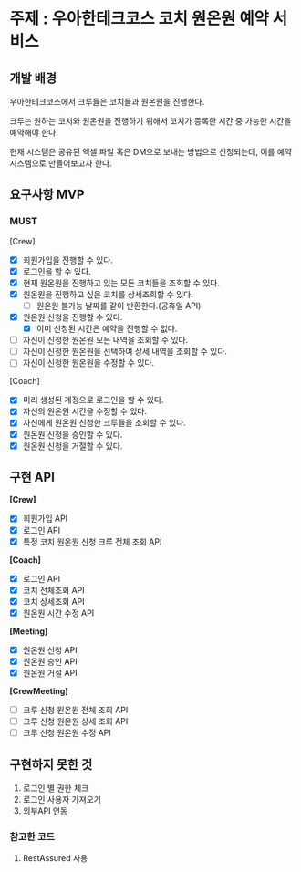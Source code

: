# 주제 : 우아한테크코스 코치 원온원 예약 서비스

## 개발 배경

우아한테크코스에서 크루들은 코치들과 원온원을 진행한다.

크루는 원하는 코치와 원온원을 진행하기 위해서 코치가 등록한 시간 중 가능한 시간을 예약해야 한다.

현재 시스템은 공유된 엑셀 파일 혹은 DM으로 보내는 방법으로 신청되는데, 이를 예약 시스템으로 만들어보고자 한다.

## 요구사항 MVP

### MUST

[Crew]

- [X]  회원가입을 진행할 수 있다.
- [X]  로그인을 할 수 있다.
- [X]  현재 원온원을 진행하고 있는 모든 코치들을 조회할 수 있다.
- [X]  원온원을 진행하고 싶은 코치를 상세조회할 수 있다.
    - [ ] 원온원 불가능 날짜를 같이 반환한다.(공휴일 API)
- [X]  원온원 신청을 진행할 수 있다.
    - [X]  이미 신청된 시간은 예약을 진행할 수 없다.
- [ ] 자신이 신청한 원온원 모든 내역을 조회할 수 있다.
- [ ] 자신이 신청한 원온원을 선택하여 상세 내역을 조회할 수 있다.
- [ ] 자신이 신청한 원온원을 수정할 수 있다.

[Coach]

- [X]  미리 생성된 계정으로 로그인을 할 수 있다.
- [X]  자신의 원온원 시간을 수정할 수 있다.
- [X]  자신에게 원온원 신청한 크루들을 조회할 수 있다.
- [X]  원온원 신청을 승인할 수 있다.
- [X]  원온원 신청을 거절할 수 있다.

## 구현 API

**[Crew]**

- [X] 회원가입 API
- [X] 로그인 API
- [X] 특정 코치 원온원 신청 크루 전체 조회 API

**[Coach]**

- [X] 로그인 API
- [X] 코치 전체조회 API
- [X] 코치 상세조회 API
- [X] 원온원 시간 수정 API

**[Meeting]**

- [X] 원온원 신청 API
- [X] 원온원 승인 API
- [X] 원온원 거절 API

**[CrewMeeting]**
- [ ] 크루 신청 원온원 전체 조회 API
- [ ] 크루 신청 원온원 상세 조회 API
- [ ] 크루 신청 원온원 수정 API

## 구현하지 못한 것

1. 로그인 별 권한 체크
2. 로그인 사용자 가져오기
3. 외부API 연동

### 참고한 코드

1. RestAssured 사용
